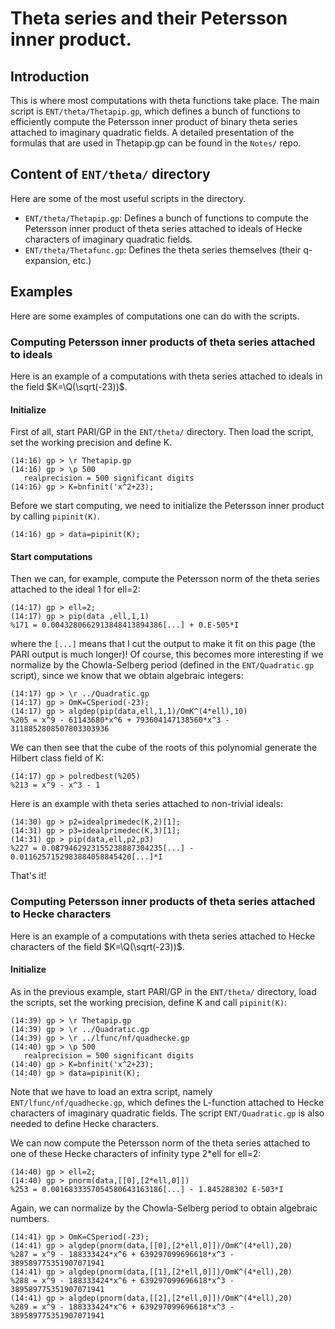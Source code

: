 # Theta series and their Petersson inner product.

## Introduction
This is where most computations with theta functions take place. The main
script is `ENT/theta/Thetapip.gp`, which defines a bunch of functions to efficiently compute
the Petersson inner product of binary theta series attached to imaginary quadratic
fields. A detailed presentation of the formulas that are used in Thetapip.gp can
be found in the `Notes/` repo.

## Content of `ENT/theta/` directory
Here are some of the most useful scripts in the directory.

- `ENT/theta/Thetapip.gp`: Defines a bunch of functions to compute the Petersson inner
product of theta series attached to ideals of Hecke characters of imaginary
quadratic fields.
- `ENT/theta/Thetafunc.gp`: Defines the theta series themselves (their q-expansion, etc.)

## Examples
Here are some examples of computations one can do with the scripts.

### Computing Petersson inner products of theta series attached to ideals
Here is an example of a computations with theta series attached to
ideals in the field $K=\Q(\sqrt(-23))$.

#### Initialize
First of all, start PARI/GP in the `ENT/theta/` directory. Then load the script,
set the working precision and define K.

```
(14:16) gp > \r Thetapip.gp
(14:16) gp > \p 500
   realprecision = 500 significant digits
(14:16) gp > K=bnfinit('x^2+23);
```
Before we start computing, we need to initialize the Petersson inner product by
calling `pipinit(K)`.

```
(14:16) gp > data=pipinit(K);
```

#### Start computations
Then we can, for example, compute the Petersson norm of the theta series
attached to the ideal 1 for ell=2:

```
(14:17) gp > ell=2;
(14:17) gp > pip(data ,ell,1,1)
%171 = 0.0043280662913848413894386[...] + 0.E-505*I
```

where the `[...]` means that I cut the output to make it fit on this page (the
PARI output is much longer)! Of course, this becomes more interesting if we
normalize by the Chowla-Selberg period (defined in the `ENT/Quadratic.gp` script),
since we know that we obtain algebraic integers:

```
(14:17) gp > \r ../Quadratic.gp
(14:17) gp > OmK=CSperiod(-23);
(14:17) gp > algdep(pip(data,ell,1,1)/OmK^(4*ell),10)
%205 = x^9 - 61143680*x^6 + 793604147138560*x^3 - 3118852808507803303936
```

We can then see that the cube of the roots of this polynomial generate the
Hilbert class field of K:

```
(14:17) gp > polredbest(%205)
%213 = x^9 - x^3 - 1
```

Here is an example with theta series attached to non-trivial ideals:

```
(14:30) gp > p2=idealprimedec(K,2)[1];
(14:31) gp > p3=idealprimedec(K,3)[1];
(14:31) gp > pip(data,ell,p2,p3)
%227 = 0.0879462923155238887304235[...] - 0.0116257152983884058845420[...]*I
```

That's it!

### Computing Petersson inner products of theta series attached to Hecke characters
Here is an example of a computations with theta series attached to Hecke characters
of the field $K=\Q(\sqrt(-23))$.

#### Initialize
As in the previous example, start PARI/GP in the `ENT/theta/` directory, load the scripts,
set the working precision, define K and call `pipinit(K)`:

```
(14:39) gp > \r Thetapip.gp
(14:39) gp > \r ../Quadratic.gp
(14:39) gp > \r ../lfunc/nf/quadhecke.gp
(14:40) gp > \p 500
   realprecision = 500 significant digits
(14:40) gp > K=bnfinit('x^2+23);
(14:40) gp > data=pipinit(K);
```

Note that we have to load an extra script, namely `ENT/lfunc/nf/quadhecke.gp`, which defines the L-function attached to Hecke characters of imaginary quadratic fields. The script `ENT/Quadratic.gp` is also needed to define Hecke characters.

We can now compute the Petersson norm of the theta series attached to one of
these Hecke characters of infinity type 2*ell for ell=2:

```
(14:40) gp > ell=2;
(14:40) gp > pnorm(data,[[0],[2*ell,0]])
%253 = 0.0016833357054580643163186[...] - 1.845288302 E-503*I
```

Again, we can normalize by the Chowla-Selberg period to obtain algebraic numbers.

```
(14:41) gp > OmK=CSperiod(-23);
(14:41) gp > algdep(pnorm(data,[[0],[2*ell,0]])/OmK^(4*ell),20)
%287 = x^9 - 188333424*x^6 + 639297099696618*x^3 - 389589775351907071941
(14:41) gp > algdep(pnorm(data,[[1],[2*ell,0]])/OmK^(4*ell),20)
%288 = x^9 - 188333424*x^6 + 639297099696618*x^3 - 389589775351907071941
(14:41) gp > algdep(pnorm(data,[[2],[2*ell,0]])/OmK^(4*ell),20)
%289 = x^9 - 188333424*x^6 + 639297099696618*x^3 - 389589775351907071941
```
